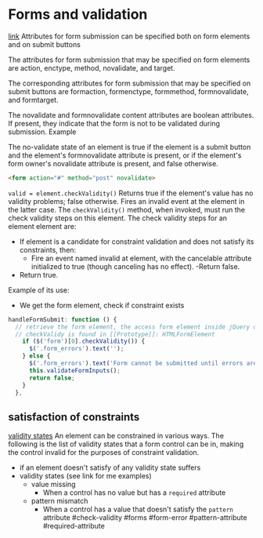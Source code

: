 # Forms and validation
[link](https://html.spec.whatwg.org/multipage/form-control-infrastructure.html#form-submission-attributes)
Attributes for form submission can be specified both on form elements and on submit buttons 

The attributes for form submission that may be specified on form elements are action, enctype, method, novalidate, and target.

The corresponding attributes for form submission that may be specified on submit buttons are formaction, formenctype, formmethod, formnovalidate, and formtarget. 

The novalidate and formnovalidate content attributes are boolean attributes. If present, they indicate that the form is not to be validated during submission.
Example

The no-validate state of an element is true if the element is a submit button and the element's formnovalidate attribute is present, or if the element's form owner's novalidate attribute is present, and false otherwise.

```html
<form action="#" method="post" novalidate>
```

`valid = element.checkValidity()`
Returns true if the element's value has no validity problems; false otherwise. Fires an invalid event at the element in the latter case.
The `checkValidity()` method, when invoked, must run the check validity steps on this element.
The check validity steps for an element element are:
  - If element is a candidate for constraint validation and does not satisfy its constraints, then:
    - Fire an event named invalid at element, with the cancelable attribute initialized to true (though canceling has no effect).
    -Return false.
  - Return true.

Example of its use:
  - We get the form element, check if constraint exists
```javascript
handleFormSubmit: function () {
  // retrieve the form element, the access form element inside jQuery object
  // checkValidy is found in [[Prototype]]: HTMLFormElement
    if ($('form')[0].checkValidity()) {
      $('.form_errors').text('');
    } else {
      $('.form_errors').text('Form cannot be submitted until errors are corrected.');
      this.validateFormInputs();
      return false;
    }
  },
```

## satisfaction of constraints
[validity states](https://html.spec.whatwg.org/multipage/form-control-infrastructure.html#validity-states)
An element can be constrained in various ways. The following is the list of validity states that a form control can be in, making the control invalid for the purposes of constraint validation.
- if an element doesn't satisfy of any validity state suffers
- validity states (see link for me examples)
  - value missing
    - When a control has no value but has a `required` attribute
  - pattern mismatch
    - When a control has a value that doesn't satisfy the `pattern` attribute
#check-validity #forms #form-error #pattern-attribute #required-attribute

